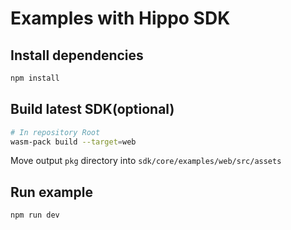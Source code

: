 # Examples with Hippo SDK

## Install dependencies

```bash
npm install
```

## Build latest SDK(optional)

```bash
# In repository Root
wasm-pack build --target=web
```

Move output `pkg` directory into `sdk/core/examples/web/src/assets`

## Run example

```bash
npm run dev
```
